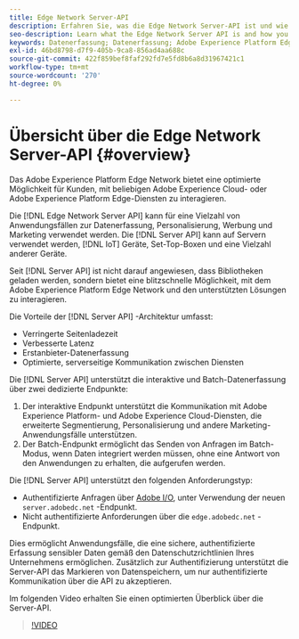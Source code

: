 ```yaml
---
title: Edge Network Server-API
description: Erfahren Sie, was die Edge Network Server-API ist und wie Sie sie verwenden können.
seo-description: Learn what the Edge Network Server API is and how you can use it.
keywords: Datenerfassung; Datenerfassung; Adobe Experience Platform Edge Network; Server-API;
exl-id: 46bd8798-d7f9-405b-9ca8-856ad4aa688c
source-git-commit: 422f859bef8faf292fd7e5fd8b6a8d31967421c1
workflow-type: tm+mt
source-wordcount: '270'
ht-degree: 0%

---
```


# Übersicht über die Edge Network Server-API {#overview}

Das Adobe Experience Platform Edge Network bietet eine optimierte Möglichkeit für Kunden, mit beliebigen Adobe Experience Cloud- oder Adobe Experience Platform Edge-Diensten zu interagieren.

Die [!DNL Edge Network Server API] kann für eine Vielzahl von Anwendungsfällen zur Datenerfassung, Personalisierung, Werbung und Marketing verwendet werden. Die [!DNL Server API] kann auf Servern verwendet werden, [!DNL IoT] Geräte, Set-Top-Boxen und eine Vielzahl anderer Geräte.

Seit [!DNL Server API] ist nicht darauf angewiesen, dass Bibliotheken geladen werden, sondern bietet eine blitzschnelle Möglichkeit, mit dem Adobe Experience Platform Edge Network und den unterstützten Lösungen zu interagieren.

Die Vorteile der [!DNL Server API] -Architektur umfasst:

* Verringerte Seitenladezeit
* Verbesserte Latenz
* Erstanbieter-Datenerfassung
* Optimierte, serverseitige Kommunikation zwischen Diensten

Die [!DNL Server API] unterstützt die interaktive und Batch-Datenerfassung über zwei dedizierte Endpunkte:

1. Der interaktive Endpunkt unterstützt die Kommunikation mit Adobe Experience Platform- und Adobe Experience Cloud-Diensten, die erweiterte Segmentierung, Personalisierung und andere Marketing-Anwendungsfälle unterstützen.
2. Der Batch-Endpunkt ermöglicht das Senden von Anfragen im Batch-Modus, wenn Daten integriert werden müssen, ohne eine Antwort von den Anwendungen zu erhalten, die aufgerufen werden.

Die [!DNL Server API] unterstützt den folgenden Anforderungstyp:

* Authentifizierte Anfragen über [Adobe I/O](https://developer.adobe.com/), unter Verwendung der neuen `server.adobedc.net` -Endpunkt.
* Nicht authentifizierte Anforderungen über die `edge.adobedc.net` -Endpunkt.

Dies ermöglicht Anwendungsfälle, die eine sichere, authentifizierte Erfassung sensibler Daten gemäß den Datenschutzrichtlinien Ihres Unternehmens ermöglichen. Zusätzlich zur Authentifizierung unterstützt die Server-API das Markieren von Datenspeichern, um nur authentifizierte Kommunikation über die API zu akzeptieren.

Im folgenden Video erhalten Sie einen optimierten Überblick über die Server-API.

>[!VIDEO](https://video.tv.adobe.com/v/341448/)
